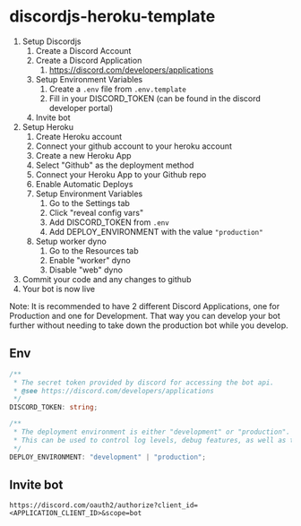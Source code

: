 # discordjs-heroku-template

1. Setup Discordjs
   1. Create a Discord Account
   2. Create a Discord Application
      1. <https://discord.com/developers/applications>
   3. Setup Environment Variables
      1. Create a `.env` file from `.env.template`
      2. Fill in your DISCORD_TOKEN (can be found in the discord developer portal)
   4. Invite bot
2. Setup Heroku
   1. Create Heroku account
   2. Connect your github account to your heroku account
   3. Create a new Heroku App
   4. Select "Github" as the deployment method
   5. Connect your Heroku App to your Github repo
   6. Enable Automatic Deploys
   7. Setup Environment Variables
      1. Go to the Settings tab
      2. Click "reveal config vars"
      3. Add DISCORD_TOKEN from `.env`
      4. Add DEPLOY_ENVIRONMENT with the value `"production"`
   8. Setup worker dyno
      1. Go to the Resources tab
      2. Enable "worker" dyno
      3. Disable "web" dyno
3. Commit your code and any changes to github
4. Your bot is now live

Note: It is recommended to have 2 different Discord Applications, one for Production and one for Development.
That way you can develop your bot further without needing to take down the production bot while you develop.

## Env

```ts
/**
 * The secret token provided by discord for accessing the bot api.
 * @see https://discord.com/developers/applications
 */
DISCORD_TOKEN: string;

/**
 * The deployment environment is either "development" or "production".
 * This can be used to control log levels, debug features, as well as the database instance that will be used.
 */
DEPLOY_ENVIRONMENT: "development" | "production";
```

## Invite bot

`https://discord.com/oauth2/authorize?client_id=<APPLICATION_CLIENT_ID>&scope=bot`
